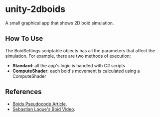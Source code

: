 # unity-2dboids
A small graphical app that shows 2D boid simulation.

## How To Use
The BoidSettings scriptable objects has all the parameters that affect the simulation.
For example, there are two methods of execution:
- **Standard**: all the app's logic is handled with C# scripts
- **ComputeShader**: each boid's movement is calculated using a ComputeShader

## References
- [Boids Pseudocode Article](https://vergenet.net/~conrad/boids/pseudocode.html).
- [Sebastian Lague's Boid Video](https://youtu.be/bqtqltqcQhw).

